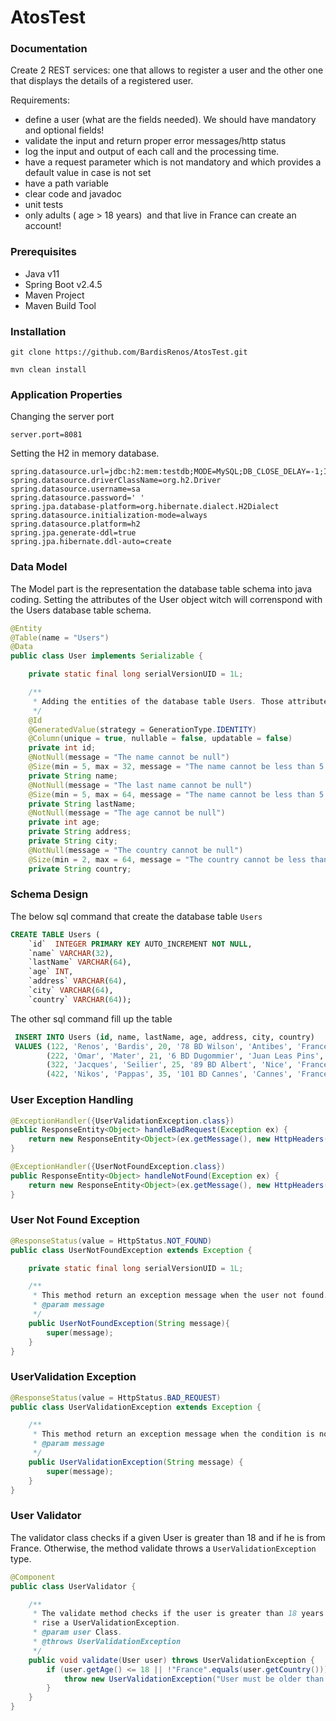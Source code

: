 # AtosTest


### Documentation

Create 2 REST services: one that allows to register a user and the other one that displays the details of a registered user.

Requirements:
- define a user (what are the fields needed). We should have mandatory and optional fields!
- validate the input and return proper error messages/http status
- log the input and output of each call and the processing time.
- have a request parameter which is not mandatory and which provides a default value in case is not set
- have a path variable
- clear code and javadoc
- unit tests
- only adults ( age > 18 years)  and that live in France can create an account!

### Prerequisites 

- Java v11
- Spring Boot v2.4.5
- Maven Project 
- Maven Build Tool

### Installation

```git
git clone https://github.com/BardisRenos/AtosTest.git
```

```
mvn clean install
```

### Application Properties

Changing the server port 

```
server.port=8081
```

Setting the H2 in memory database. 

```
spring.datasource.url=jdbc:h2:mem:testdb;MODE=MySQL;DB_CLOSE_DELAY=-1;IGNORECASE=TRUE;
spring.datasource.driverClassName=org.h2.Driver
spring.datasource.username=sa
spring.datasource.password=' '
spring.jpa.database-platform=org.hibernate.dialect.H2Dialect
spring.datasource.initialization-mode=always
spring.datasource.platform=h2
spring.jpa.generate-ddl=true
spring.jpa.hibernate.ddl-auto=create
```


### Data Model

The Model part is the representation the database table schema into java coding. Setting the attributes of the User object witch will correnspond with the Users database table schema.

```java
@Entity
@Table(name = "Users")
@Data
public class User implements Serializable {

    private static final long serialVersionUID = 1L;

    /**
     * Adding the entities of the database table Users. Those attributes are representing the database table "Users".
     */
    @Id
    @GeneratedValue(strategy = GenerationType.IDENTITY)
    @Column(unique = true, nullable = false, updatable = false)
    private int id;
    @NotNull(message = "The name cannot be null")
    @Size(min = 5, max = 32, message = "The name cannot be less than 5 and greater than 32 characters")
    private String name;
    @NotNull(message = "The last name cannot be null")
    @Size(min = 5, max = 64, message = "The name cannot be less than 5 and greater than 64 characters")
    private String lastName;
    @NotNull(message = "The age cannot be null")
    private int age;
    private String address;
    private String city;
    @NotNull(message = "The country cannot be null")
    @Size(min = 2, max = 64, message = "The country cannot be less than 2 and greater than 25 characters")
    private String country;
```


### Schema Design

The below sql command that create the database table `Users` 

```sql
CREATE TABLE Users (
    `id`  INTEGER PRIMARY KEY AUTO_INCREMENT NOT NULL,
    `name` VARCHAR(32),
    `lastName` VARCHAR(64),
    `age` INT,
    `address` VARCHAR(64),
    `city` VARCHAR(64),
    `country` VARCHAR(64));
```

The other sql command fill up the table 

```sql
 INSERT INTO Users (id, name, lastName, age, address, city, country)
 VALUES (122, 'Renos', 'Bardis', 20, '78 BD Wilson', 'Antibes', 'France'),
        (222, 'Omar', 'Mater', 21, '6 BD Dugommier', 'Juan Leas Pins', 'France'),
        (322, 'Jacques', 'Seilier', 25, '89 BD Albert', 'Nice', 'France'),
        (422, 'Nikos', 'Pappas', 35, '101 BD Cannes', 'Cannes', 'France');
```


### User Exception Handling 


```java
@ExceptionHandler({UserValidationException.class})
public ResponseEntity<Object> handleBadRequest(Exception ex) {
    return new ResponseEntity<Object>(ex.getMessage(), new HttpHeaders(), HttpStatus.BAD_REQUEST);
}
```

```java
@ExceptionHandler({UserNotFoundException.class})
public ResponseEntity<Object> handleNotFound(Exception ex) {
    return new ResponseEntity<Object>(ex.getMessage(), new HttpHeaders(), HttpStatus.NOT_FOUND);
}

```

### User Not Found Exception

```java
@ResponseStatus(value = HttpStatus.NOT_FOUND)
public class UserNotFoundException extends Exception {

    private static final long serialVersionUID = 1L;

    /**
     * This method return an exception message when the user not found.
     * @param message
     */
    public UserNotFoundException(String message){
        super(message);
    }
}

```

### UserValidation Exception


```java
@ResponseStatus(value = HttpStatus.BAD_REQUEST)
public class UserValidationException extends Exception {

    /**
     * This method return an exception message when the condition is not satisfied.
     * @param message
     */
    public UserValidationException(String message) {
        super(message);
    }
}
```

### User Validator

The validator class checks if a given User is greater than 18 and if he is from France. Otherwise, the method validate throws a `UserValidationException` type.

```java
@Component
public class UserValidator {

    /**
     * The validate method checks if the user is greater than 18 years old and if is from France. Otherwise,
     * rise a UserValidationException.
     * @param user Class.
     * @throws UserValidationException
     */
    public void validate(User user) throws UserValidationException {
        if (user.getAge() <= 18 || !"France".equals(user.getCountry())) {
            throw new UserValidationException("User must be older than 18 years old and live in France");
        }
    }
}
```
